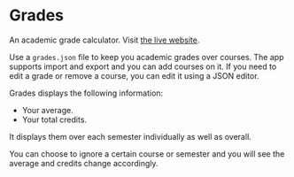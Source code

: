# Grades

An academic grade calculator. Visit [the live website](https://grades-noamzaks.vercel.app).

Use a `grades.json` file to keep you academic grades over courses. The app supports import and export and you can add courses on it. If you need to edit a grade or remove a course, you can edit it using a JSON editor.

Grades displays the following information:

-   Your average.
-   Your total credits.

It displays them over each semester individually as well as overall.

You can choose to ignore a certain course or semester and you will see the average and credits change accordingly.
